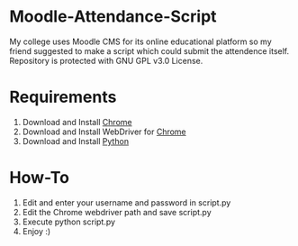 # Moodle-Attendance-Script
My college uses Moodle CMS for its online educational platform so my friend suggested to make a script which could submit the attendence itself. Repository is protected with GNU GPL v3.0 License.

# Requirements
1. Download and Install [Chrome](https://www.google.com/intl/en_in/chrome)
2. Download and Install WebDriver for [Chrome](https://chromedriver.chromium.org/downloads)
3. Download and Install [Python](https://www.python.org/downloads/)

# How-To
1. Edit and enter your username and password in script.py
2. Edit the Chrome webdriver path and save script.py
3. Execute python script.py
4. Enjoy :)
